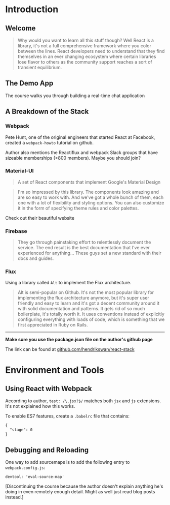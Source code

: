 # Introduction

## Welcome

> Why would you want to learn all this stuff though? Well React is a library, it's not a full comprehensive framework where you color between the lines. React developers need to understand that they find themselves in an ever changing ecosystem where certain libraries lose flavor to others as the community support reaches a sort of transient equilibrium.

## The Demo App

The course walks you through building a real-time chat application

## A Breakdown of the Stack

### Webpack

Pete Hunt, one of the original engineers that started React at Facebook, created a `webpack-howto` tutorial on github.

Author also mentions the Reactiflux and webpack Slack groups  that have sizeable memberships (>800 members). Maybe you should join?

### Material-UI

> A set of React components that implement Google's Material Design

> I'm so impressed by this library. The components look amazing and are so easy to work with. And we've got a whole bunch of them, each one with a lot of flexibility and styling options. You can also customize it in the form of specifying theme rules and color palettes.

Check out their beautiful website

### Firebase

> They go through painstaking effort to relentlessly document the service. The end result is the best documentation that I've ever experienced for anything... These guys set a new standard with their docs and guides.

### Flux

Using a library called `Alt` to implement the Flux architecture.

> Alt is semi-popular on Github. It's not the most popular library for implementing the flux architecture anymore, but it's super user friendly and easy to learn and it's got a decent community around it with solid documentation and patterns. It gets rid of so much boilerplate, it's totally worth it. It uses conventions instead of explicitly configuring everything with loads of code, which is something that we first appreciated in Ruby on Rails.

***

**Make sure you use the package.json file on the author's github page**

The link can be found at [github.com/hendrikswan/react-stack](github.com/hendrikswan/react-stack)

# Environment and Tools

## Using React with Webpack

According to author, `test: /\.jsx?$/` matches both `jsx` and `js` extensions. It's not explained how this works.

To enable ES7 features, create a `.babelrc` file that contains:

```
{
  "stage": 0
}
```

## Debugging and Reloading

One way to add sourcemaps is to add the following entry to `webpack.config.js`:

```
devtool: 'eval-source-map'
```

[Discontinuing the course because the author doesn't explain anything he's doing in even remotely enough detail. Might as well just read blog posts instead.]